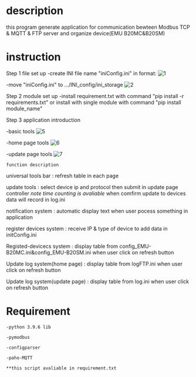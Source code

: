 # description

  this program generate application for communication bewteen Modbus TCP & MQTT & FTP server and organize device(EMU B20MC&B20SM)

# instruction 
  
  Step 1 file set up
  -create INI file name "iniConfig.ini" in format:
  ![1](https://user-images.githubusercontent.com/73213619/133962537-9f39a2e7-a44e-4f96-9a8c-0d2007fc6c54.PNG)
  
  -move "iniConfig.ini" to .../INI_config/ini_storage
  ![2](https://user-images.githubusercontent.com/73213619/133970769-e2b7c8bc-9a83-4f9d-acc7-4a8dea36e0ec.PNG)

  Step 2 module set up 
  -install requirement.txt with command "pip install -r requirements.txt" or install with single module with command "pip install module_name"
  
  Step 3 application introduction
  
  -basic tools
  ![5](https://user-images.githubusercontent.com/73213619/133968804-268a4e30-e338-48bc-a3e3-731125ade818.png)

  -home page tools
  ![6](https://user-images.githubusercontent.com/73213619/133968871-21c7f629-edaf-4aeb-aec0-9d2cd1331df5.png)
  
  -update page tools
  ![7](https://user-images.githubusercontent.com/73213619/133968945-42f3df0a-412a-47dc-92fa-49acb3d24cf3.png)

	function description

  universal tools bar : refresh table in each page

  update tools : select device ip and protocol then submit in update page controller *note time counting is avaliable* when comfirm update to devices data will record in log.ini
  
  notification system : automatic display text when user pocess something in application
  
  register devices system : receive IP & type of device to add data in initConfig.ini
  
  Registed-devicecs system : display table from config_EMU-B20MC.ini&config_EMU-B20SM.ini when user click on refresh button

  Update log system(home page) : display table from logFTP.ini when user click on refresh button

  Update log system(update page) : display table from log.ini when user click on refresh button
 
# Requirement

    -python 3.9.6 lib
    
    -pymodbus
    
    -configparser

    -paho-MQTT
    
    **this script avaliable in requirement.txt
    
    
